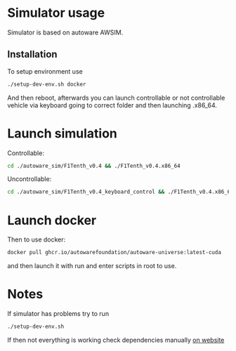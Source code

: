 # Simulator usage
Simulator is based on autoware AWSIM.
## Installation
To setup environment use
```bash
./setup-dev-env.sh docker
```

And then reboot, afterwards you can launch controllable or not controllable vehicle via keyboard going to correct folder and then launching .x86_64.

# Launch simulation
Controllable:
```bash
cd ./autoware_sim/F1Tenth_v0.4 && ./F1Tenth_v0.4.x86_64
```


Uncontrollable:
```bash
cd ./autoware_sim/F1Tenth_v0.4_keyboard_control && ./F1Tenth_v0.4.x86_64
```


# Launch docker
Then to use docker:
```bash
docker pull ghcr.io/autowarefoundation/autoware-universe:latest-cuda
```

and then launch it with run and enter scripts in root to use.

# Notes

If simulator has problems try to run 
```bash
./setup-dev-env.sh
```

If then not everything is working check dependencies manually [on website](https://autowarefoundation.github.io/autoware-documentation/main/installation/autoware/source-installation/)